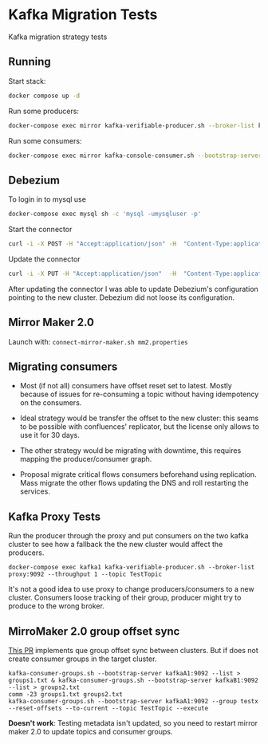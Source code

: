 # Kafka Migration Tests

Kafka migration strategy tests

## Running

Start stack:
```bash
docker compose up -d
```

Run some producers:
```bash
docker-compose exec mirror kafka-verifiable-producer.sh --broker-list kafkaA1:9092 --throughput 1 --topic TestTopic
```

Run some consumers:
```bash
docker-compose exec mirror kafka-console-consumer.sh --bootstrap-server kafkaA1:9092 --group=test --topic TestTopic
```

## Debezium

To login in to mysql use

```bash
docker-compose exec mysql sh -c 'mysql -umysqluser -p'
```

Start the connector
```bash
curl -i -X POST -H "Accept:application/json" -H  "Content-Type:application/json" http://localhost:8083/connectors/ -d @register-mysql.json
```
Update the connector
```bash
curl -i -X PUT -H "Accept:application/json"  -H  "Content-Type:application/json" http://localhost:8083/connectors/inventory-connector/config/ -d @update-mysql.json
```

After updating the connector I was able to update Debezium's configuration pointing to the new cluster. Debezium did not loose its configuration.


## Mirror Maker 2.0

Launch with: `connect-mirror-maker.sh mm2.properties`

## Migrating consumers

* Most (if not all) consumers have offset reset set to latest. Mostly because of issues for re-consuming a topic without having idempotency on the consumers.

* Ideal strategy would be transfer the offset to the new cluster: this seams to be possible with confluences' replicator, but the license only allows to use it for 30 days.

* The other strategy would be migrating with downtime, this requires mapping the producer/consumer graph.

* Proposal migrate critical flows consumers beforehand using replication. Mass migrate the other flows updating the DNS and roll restarting the services.


## Kafka Proxy Tests

Run the producer through the proxy and put consumers on the two kafka cluster to see how a fallback the the new cluster would affect the producers.

```
docker-compose exec kafka1 kafka-verifiable-producer.sh --broker-list proxy:9092 --throughput 1 --topic TestTopic
```

It's not a good idea to use proxy to change producers/consumers to a new cluster. Consumers loose tracking of their group, producer might try to produce to the wrong broker.

## MirroMaker 2.0 group offset sync

[This PR](https://github.com/apache/kafka/pull/7577) implements que group offset sync between clusters. But if does not create consumer groups in the target cluster.

```
kafka-consumer-groups.sh --bootstrap-server kafkaA1:9092 --list > groups1.txt & kafka-consumer-groups.sh --bootstrap-server kafkaB1:9092 --list > groups2.txt
comm -23 groups1.txt groups2.txt
kafka-consumer-groups.sh --bootstrap-server kafkaA1:9092 --group testx --reset-offsets --to-current --topic TestTopic --execute
```

**Doesn't work**: Testing metadata isn't updated, so you need to restart mirror maker 2.0 to update topics and consumer groups.
